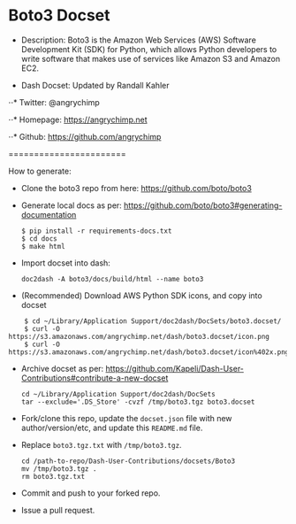 Boto3 Docset
=======================
* Description: Boto3 is the Amazon Web Services (AWS) Software Development Kit (SDK) for Python, which allows Python developers to write software that makes use of services like Amazon S3 and Amazon EC2.

* Dash Docset: Updated by Randall Kahler

⋅⋅* Twitter: @angrychimp

⋅⋅* Homepage: https://angrychimp.net

⋅⋅* Github: https://github.com/angrychimp

=======================

How to generate:

* Clone the boto3 repo from here: https://github.com/boto/boto3

* Generate local docs as per: https://github.com/boto/boto3#generating-documentation
	```
	$ pip install -r requirements-docs.txt
	$ cd docs
	$ make html
 	```

* Import docset into dash:
	```
	doc2dash -A boto3/docs/build/html --name boto3
 	```

* (Recommended) Download AWS Python SDK icons, and copy into docset
```
	$ cd ~/Library/Application Support/doc2dash/DocSets/boto3.docset/
	$ curl -O https://s3.amazonaws.com/angrychimp.net/dash/boto3.docset/icon.png
	$ curl -O https://s3.amazonaws.com/angrychimp.net/dash/boto3.docset/icon%402x.png
```

* Archive docset as per: https://github.com/Kapeli/Dash-User-Contributions#contribute-a-new-docset
	```
	cd ~/Library/Application Support/doc2dash/DocSets
	tar --exclude='.DS_Store' -cvzf /tmp/boto3.tgz boto3.docset
 	```

* Fork/clone this repo, update the `docset.json` file with new author/version/etc, and update this `README.md` file.

* Replace `boto3.tgz.txt` with `/tmp/boto3.tgz`.
	```
	cd /path-to-repo/Dash-User-Contributions/docsets/Boto3
	mv /tmp/boto3.tgz .
	rm boto3.tgz.txt
	```

* Commit and push to your forked repo.

* Issue a pull request.
